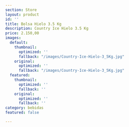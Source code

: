 ```yaml
---
section: Store
layout: product
id: ''
title: Bolsa Hielo 3.5 Kg
description: Country Ice Hielo 3.5 Kg
price: 2.150,00
images:
  default:
    thumbnail:
      optimized: ''
      fallback: "/images/Country-Ice-Hielo-3_5Kg.jpg"
    original:
      optimized: ''
      fallback: "/images/Country-Ice-Hielo-3_5Kg.jpg"
  featured:
    thumbnail:
      optimized: ''
      fallback: ''
    original:
      optimized: ''
      fallback: ''
category: bebidas
featured: false

---
```

